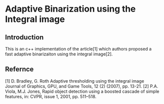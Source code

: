 # Adaptive Binarization using the Integral image

## Introduction
This is an c++ implementation of the article[1] which authors proposed a fast adaptive binarizaiton using the integral image[2].   


## 


## 


## Refernce 

[1] D. Bradley, G. Roth Adaptive thresholding using the integral image Journal of Graphics, GPU, and Game Tools, 12 (2) (2007), pp. 13-21. 
[2] P.A. Viola, M.J. Jones, Rapid object detection using a boosted cascade of simple features, in: CVPR, issue 1, 2001, pp. 511–518.
